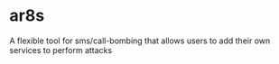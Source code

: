 # ar8s
A flexible tool for sms/call-bombing that allows users to add their own services to perform attacks
